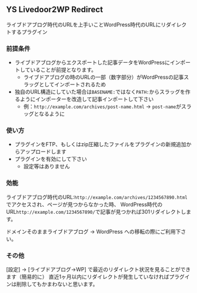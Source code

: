 ## YS Livedoor2WP Redirect

ライブドアブログ時代のURLを上手いことWordPress時代のURLにリダイレクトするプラグイン

### 前提条件

- ライブドアブログからエクスポートした記事データをWordPressにインポートしていることが前提となります。
	- ライブドアブログの時のURLの一部（数字部分）がWordPressの記事スラッグとしてインポートされるため
- 独自のURL構造にしていた場合は`BASENAME:`ではなく`PATH:`からスラッグを作るようにインポーターを改造して記事インポートして下さい
	- 例：`http://example.com/archives/post-name.html` -> `post-name`がスラッグとなるように

### 使い方

- プラグインをFTP、もしくはzip圧縮したファイルをプラグインの新規追加からアップロードします
- プラグインを有効にして下さい
	- 設定等はありません

### 効能

ライブドアブログ時代のURL:`http://example.com/archives/1234567890.html`でアクセスされ、ページが見つからなかった時、
WordPress時代のURL`http://example.com/1234567890/`で記事が見つかれば301リダイレクトします。

ドメインそのままライブドアブログ -> WordPress への移転の際にご利用下さい。

### その他

[設定] -> [ライブドアブログ->WP] で最近のリダイレクト状況を見ることができます（簡易的に）
直近1ヶ月以内にリダイレクトが発生していなければプラグインは削除してもかまわないと思います。
